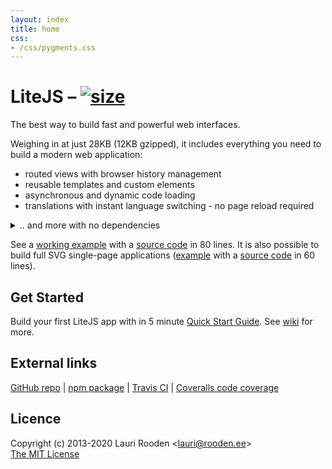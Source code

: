 ```yaml
---
layout: index
title: home
css:
- /css/pygments.css
---
```


[LiteJS]: https://www.litejs.com/
[npm package]: https://npmjs.org/package/litejs
[GitHub repo]: https://github.com/litejs/litejs
[wiki]: https://github.com/litejs/litejs/wiki
[RFC 6570]: http://tools.ietf.org/html/rfc6570

[size]: https://packagephobia.now.sh/badge?p=litejs
[size-src]: https://packagephobia.now.sh/result?p=litejs

LiteJS &ndash; [![size][size]][size-src]
======

The best way to build fast and powerful web interfaces.

Weighing in at just 28KB (12KB gzipped),
it includes everything you need to build a modern web application:

 - routed views with browser history management
 - reusable templates and custom elements
 - asynchronous and dynamic code loading
 - translations with instant language switching - no page reload required
<details>
    <summary>.. and more with no dependencies</summary>

 - [date parsing and formating](https://github.com/litejs/litejs/wiki/Date)
 - string formating
 - [keyboard shortcuts](https://github.com/litejs/litejs/wiki/Keyboard-shortcuts)

</details>
<p></p>

See a [working example](https://cdn.rawgit.com/litejs/litejs/master/test/ui/example1.html)
with a [source code](https://github.com/litejs/litejs/blob/master/test/ui/example1.html)
in 80 lines.
It is also possible to build full SVG single-page applications
([example](https://cdn.rawgit.com/litejs/litejs/master/test/ui/svg-example1.html)
with a [source code](https://github.com/litejs/litejs/blob/master/test/ui/svg-example1.html)
in 60 lines).


## Get Started

Build your first LiteJS app with in 5 minute [Quick Start Guide](https://github.com/litejs/litejs/wiki/Quick-Start).
See [wiki][] for more.


## External links

[GitHub repo][] |
[npm package][] |
[Travis CI](https://travis-ci.org/litejs/litejs) |
[Coveralls code coverage](https://coveralls.io/github/litejs/litejs)


## Licence

Copyright (c) 2013-2020 Lauri Rooden &lt;lauri@rooden.ee&gt;  
[The MIT License](http://lauri.rooden.ee/mit-license.txt)


